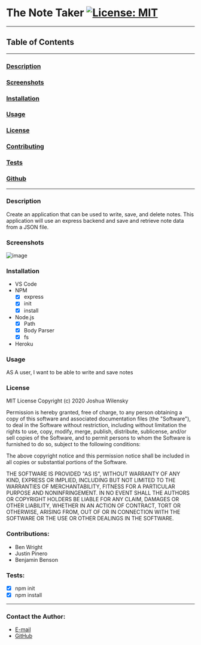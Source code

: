 # The Note Taker [![License: MIT](https://img.shields.io/badge/License-MIT-yellow.svg)](https://opensource.org/licenses/MIT)

---

## Table of Contents

---

### [Description](#Description)

### [Screenshots](#Screenshots)

### [Installation](#Installation)

### [Usage](#Usage)

### [License](#License)

### [Contributing](#Contributing)

### [Tests](#Tests)

### [Github](#Contact)

---

### <a name="Description"></a>Description

Create an application that can be used to write, save, and delete notes. This application will use an express backend and save and retrieve note data from a JSON file.

### <a name="Screenshots"></a>Screenshots

![image](https://user-images.githubusercontent.com/66797344/89087569-b67b2180-d362-11ea-8d98-bee7449934bf.png)

### <a name="Installation"></a>Installation

- VS Code
- NPM
  - [x] express
  - [x] init
  - [x] install
- Node.js
  - [x] Path
  - [x] Body Parser
  - [x] fs
- Heroku

### <a name="Usage"></a>Usage

AS A user, I want to be able to write and save notes

### <a name="License"></a>License

MIT License
Copyright (c) 2020 Joshua Wilensky

Permission is hereby granted, free of charge, to any person obtaining a copy
of this software and associated documentation files (the "Software"), to deal
in the Software without restriction, including without limitation the rights
to use, copy, modify, merge, publish, distribute, sublicense, and/or sell
copies of the Software, and to permit persons to whom the Software is
furnished to do so, subject to the following conditions:

The above copyright notice and this permission notice shall be included in all
copies or substantial portions of the Software.

THE SOFTWARE IS PROVIDED "AS IS", WITHOUT WARRANTY OF ANY KIND, EXPRESS OR
IMPLIED, INCLUDING BUT NOT LIMITED TO THE WARRANTIES OF MERCHANTABILITY,
FITNESS FOR A PARTICULAR PURPOSE AND NONINFRINGEMENT. IN NO EVENT SHALL THE
AUTHORS OR COPYRIGHT HOLDERS BE LIABLE FOR ANY CLAIM, DAMAGES OR OTHER
LIABILITY, WHETHER IN AN ACTION OF CONTRACT, TORT OR OTHERWISE, ARISING FROM,
OUT OF OR IN CONNECTION WITH THE SOFTWARE OR THE USE OR OTHER DEALINGS IN THE
SOFTWARE.

### <a name="Contributing"></a>Contributions:

- Ben Wright
- Justin Pinero
- Benjamin Benson

### <a name="Tests"></a>Tests:

- [x] npm init
- [x] npm install

---

### <a name="Github"></a>Contact the Author:

- [E-mail](joshwilensky@gmail.com)
- [GitHub](http://github.com/joshwilensky)
